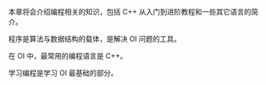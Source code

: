 本章将会介绍编程相关的知识，包括 C++ 从入门到进阶教程和一些其它语言的简介。

程序是算法与数据结构的载体，是解决 OI 问题的工具。

在 OI 中，最常用的编程语言是 C++。

学习编程是学习 OI 最基础的部分。